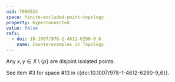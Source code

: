 ```yaml
---
uid: T000524
space: finite-excluded-point-topology
property: hyperconnected
value: false
refs:
  - doi: 10.1007/978-1-4612-6290-9_6
    name: Counterexamples in Topology
---
```

Any $x,y \in X \setminus \{p\}$ are disjoint isolated points.

See item #3 for space #13 in {{doi:10.1007/978-1-4612-6290-9_6}}.
